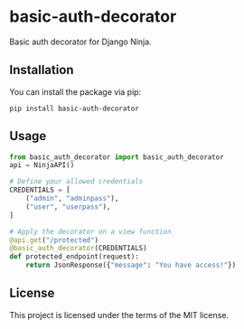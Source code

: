 # basic-auth-decorator

Basic auth decorator for Django Ninja.

## Installation

You can install the package via pip:

```
pip install basic-auth-decorator
```

## Usage

```python
from basic_auth_decorator import basic_auth_decorator
api = NinjaAPI()

# Define your allowed credentials
CREDENTIALS = [
    ("admin", "adminpass"),
    ("user", "userpass"),
]

# Apply the decorator on a view function
@api.get("/protected")
@basic_auth_decorator(CREDENTIALS)
def protected_endpoint(request):
    return JsonResponse({"message": "You have access!"})

```

## License

This project is licensed under the terms of the MIT license.
